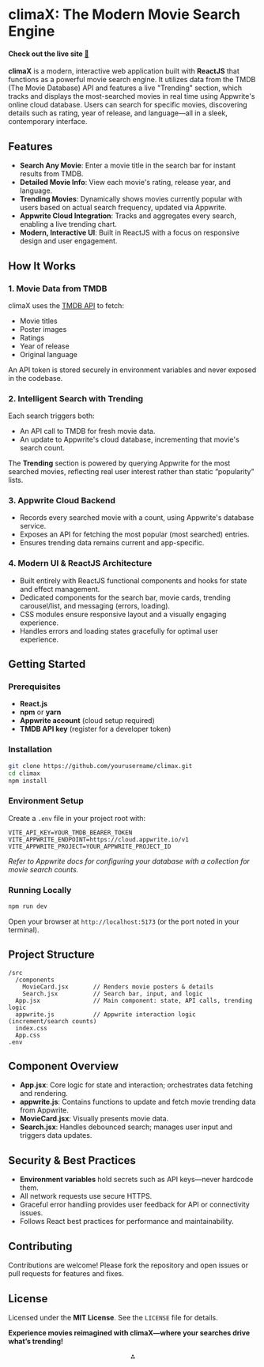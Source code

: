 
# climaX: The Modern Movie Search Engine
#### Check out the live site  [🚀](https://movie-nine-livid.vercel.app/)

**climaX** is a modern, interactive web application built with **ReactJS** that functions as a powerful movie search engine. It utilizes data from the TMDB (The Movie Database) API and features a live "Trending" section, which tracks and displays the most-searched movies in real time using Appwrite's online cloud database. Users can search for specific movies, discovering details such as rating, year of release, and language—all in a sleek, contemporary interface.

## Features

- **Search Any Movie**: Enter a movie title in the search bar for instant results from TMDB.
- **Detailed Movie Info**: View each movie's rating, release year, and language.
- **Trending Movies**: Dynamically shows movies currently popular with users based on actual search frequency, updated via Appwrite.
- **Appwrite Cloud Integration**: Tracks and aggregates every search, enabling a live trending chart.
- **Modern, Interactive UI**: Built in ReactJS with a focus on responsive design and user engagement.


## How It Works

### 1. Movie Data from TMDB

climaX uses the [TMDB API](https://www.themoviedb.org/documentation/api) to fetch:

- Movie titles
- Poster images
- Ratings
- Year of release
- Original language

An API token is stored securely in environment variables and never exposed in the codebase.

### 2. Intelligent Search with Trending

Each search triggers both:

- An API call to TMDB for fresh movie data.
- An update to Appwrite's cloud database, incrementing that movie's search count.

The **Trending** section is powered by querying Appwrite for the most searched movies, reflecting real user interest rather than static “popularity” lists.

### 3. Appwrite Cloud Backend

- Records every searched movie with a count, using Appwrite's database service.
- Exposes an API for fetching the most popular (most searched) entries.
- Ensures trending data remains current and app-specific.


### 4. Modern UI \& ReactJS Architecture

- Built entirely with ReactJS functional components and hooks for state and effect management.
- Dedicated components for the search bar, movie cards, trending carousel/list, and messaging (errors, loading).
- CSS modules ensure responsive layout and a visually engaging experience.
- Handles errors and loading states gracefully for optimal user experience.


## Getting Started

### Prerequisites

- **React.js** 
- **npm** or **yarn**
- **Appwrite account** (cloud setup required)
- **TMDB API key** (register for a developer token)


### Installation

```bash
git clone https://github.com/yourusername/climax.git
cd climax
npm install
```


### Environment Setup

Create a `.env` file in your project root with:

```env
VITE_API_KEY=YOUR_TMDB_BEARER_TOKEN
VITE_APPWRITE_ENDPOINT=https://cloud.appwrite.io/v1
VITE_APPWRITE_PROJECT=YOUR_APPWRITE_PROJECT_ID
```

*Refer to Appwrite docs for configuring your database with a collection for movie search counts.*

### Running Locally

```bash
npm run dev
```

Open your browser at `http://localhost:5173` (or the port noted in your terminal).

## Project Structure

```
/src
  /components
    MovieCard.jsx       // Renders movie posters & details
    Search.jsx          // Search bar, input, and logic
  App.jsx               // Main component: state, API calls, trending logic
  appwrite.js           // Appwrite interaction logic (increment/search counts)
  index.css
  App.css
.env
```


## Component Overview

- **App.jsx**: Core logic for state and interaction; orchestrates data fetching and rendering.
- **appwrite.js**: Contains functions to update and fetch movie trending data from Appwrite.
- **MovieCard.jsx**: Visually presents movie data.
- **Search.jsx**: Handles debounced search; manages user input and triggers data updates.


## Security \& Best Practices

- **Environment variables** hold secrets such as API keys—never hardcode them.
- All network requests use secure HTTPS.
- Graceful error handling provides user feedback for API or connectivity issues.
- Follows React best practices for performance and maintainability.


## Contributing

Contributions are welcome! Please fork the repository and open issues or pull requests for features and fixes.

## License

Licensed under the **MIT License**. See the `LICENSE` file for details.

**Experience movies reimagined with climaX—where your searches drive what’s trending!**

<div style="text-align: center">⁂</div>

[^1]: App.jsx

